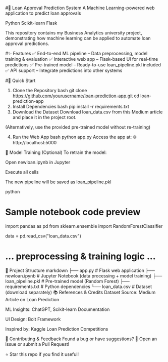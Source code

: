 #🏦 Loan Approval Prediction System
A Machine Learning-powered web application to predict loan approvals

Python Scikit-learn Flask

This repository contains my Business Analytics university project, demonstrating how machine learning can be applied to automate loan approval predictions.

#✨ Features
✅ End-to-end ML pipeline – Data preprocessing, model training & evaluation
✅ Interactive web app – Flask-based UI for real-time predictions
✅ Pre-trained model – Ready-to-use loan_pipeline.pkl included
✅ API support – Integrate predictions into other systems

#🚀 Quick Start
1. Clone the Repository
bash
git clone https://github.com/yourusername/loan-prediction-app.git
cd loan-prediction-app
2. Install Dependencies
bash
pip install -r requirements.txt
3. Download the Dataset
Download loan_data.csv from this Medium article and place it in the project root.

(Alternatively, use the provided pre-trained model without re-training)

4. Run the Web App
bash
python app.py
Access the app at:
🌐 http://localhost:5000

🧠 Model Training (Optional)
To retrain the model:

Open newloan.ipynb in Jupyter

Execute all cells

The new pipeline will be saved as loan_pipeline.pkl

python
# Sample notebook code preview
import pandas as pd
from sklearn.ensemble import RandomForestClassifier

data = pd.read_csv("loan_data.csv")
# ... preprocessing & training logic ...
📂 Project Structure
markdown
├── app.py                # Flask web application
├── newloan.ipynb         # Jupyter Notebook (data processing + model training)
├── loan_pipeline.pkl     # Pre-trained model (Random Forest)
├── requirements.txt      # Python dependencies
└── loan_data.csv         # Dataset (download separately)
📚 References & Credits
Dataset Source: Medium Article on Loan Prediction

ML Insights: ChatGPT, Scikit-learn Documentation

UI Design: Bolt Framework

Inspired by: Kaggle Loan Prediction Competitions

🤝 Contributing & Feedback
Found a bug or have suggestions?
📩 Open an Issue or submit a Pull Request!

⭐ Star this repo if you find it useful!

